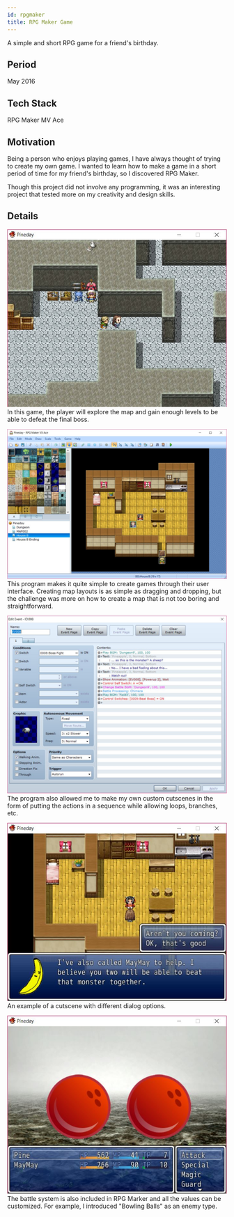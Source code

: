 ```yaml
---
id: rpgmaker
title: RPG Maker Game
---
```


A simple and short RPG game for a friend's birthday.

## Period
May 2016

## Tech Stack
RPG Maker MV Ace

## Motivation
Being a person who enjoys playing games, I have always thought of trying to create my own game. I wanted to learn how to make a game in a short period of time for my friend's birthday, so I discovered RPG Maker.

Though this project did not involve any programming, it was an interesting project that tested more on my creativity and design skills.

## Details

![pineday3](/img/pineday3.jpg)
In this game, the player will explore the map and gain enough levels to be able to defeat the final boss.

![pienday5](/img/pineday5.jpg)
This program makes it quite simple to create games through their user interface. Creating map layouts is as simple as dragging and dropping, but the challenge was more on how to create a map that is not too boring and straightforward.

![pineday6](/img/pineday6.jpg)
The program also allowed me to make my own custom cutscenes in the form of putting the actions in a sequence while allowing loops, branches, etc.

![pineday2](/img/pineday2.jpg)
An example of a cutscene with different dialog options.

![pineday4](/img/pineday4.jpg)
The battle system is also included in RPG Marker and all the values can be customized. For example, I introduced "Bowling Balls" as an enemy type.
